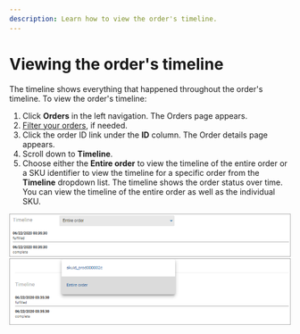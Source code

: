 ```yaml
---
description: Learn how to view the order's timeline.
---
```


# Viewing the order's timeline

The timeline shows everything that happened throughout the order's timeline. To view the order's timeline:

1. Click **Orders** in the left navigation. The Orders page appears.
2. [Filter your orders](filtering-your-orders.md), if needed.
3. Click the order ID link under the **ID** column. The Order details page appears.
4. Scroll down to **Timeline**.
5. Choose either the **Entire order** to view the timeline of the entire order or a SKU identifier to view the timeline for a specific order from the **Timeline** dropdown list. The timeline shows the order status over time. You can view the timeline of the entire order as well as the individual SKU.

<div align="left">

<img src="../../../../.gitbook/assets/timeline1 (1) (2) (2) (1).png" alt="">

</div>

<div align="left">

<img src="../../../../.gitbook/assets/Timeline2.png" alt="">

</div>
